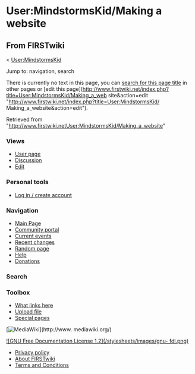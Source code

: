 # User:MindstormsKid/Making a website

## From FIRSTwiki

< [User:MindstormsKid](User:MindstormsKid "User:MindstormsKid")

Jump to: navigation, search

There is currently no text in this page, you can [search for this page title](Special:Search/MindstormsKid/Making_a_website "Special:Search/MindstormsKid/Making a website") in other pages or [edit this page](http://www.firstwiki.net/index.php?title=User:MindstormsKid/Making_a_web
site&action=edit "http://www.firstwiki.net/index.php?title=User:MindstormsKid/
Making_a_website&action=edit").

Retrieved from "<http://www.firstwiki.netUser:MindstormsKid/Making_a_website>"

### Views

- [User page](/index.php?title=User:MindstormsKid/Making_a_website&action=edit)
- [Discussion](/index.php?title=User_talk:MindstormsKid/Making_a_website&action=edit)
- [Edit](/index.php?title=User:MindstormsKid/Making_a_website&action=edit)

### Personal tools

- [Log in / create account](/index.php?title=Special:Userlogin&returnto=User:MindstormsKid/Making_a_website)

[](Main_Page "Main Page")

### Navigation

- [Main Page](Main_Page)
- [Community portal](FIRSTwiki:Community_portal)
- [Current events](Current_events)
- [Recent changes](Special:Recentchanges)
- [Random page](Special:Random)
- [Help](Help:Contents)
- [Donations](FIRSTwiki:Site_support)

### Search

### Toolbox

- [What links here](Special:Whatlinkshere/User:MindstormsKid/Making_a_website)
- [Upload file](Special:Upload)
- [Special pages](Special:Specialpages)

[![MediaWiki](/skins/common/images/poweredby_mediawiki_88x31.png)](http://www.
mediawiki.org/)

[![GNU Free Documentation License 1.2](/stylesheets/images/gnu-
fdl.png)](http://www.gnu.org/copyleft/fdl.html)

- [Privacy policy](FIRSTwiki:Privacy_policy "FIRSTwiki:Privacy policy")
- [About FIRSTwiki](FIRSTwiki:About "FIRSTwiki:About")
- [Terms and Conditions](FIRSTwiki:Terms_and_conditions "FIRSTwiki:Terms and conditions")
